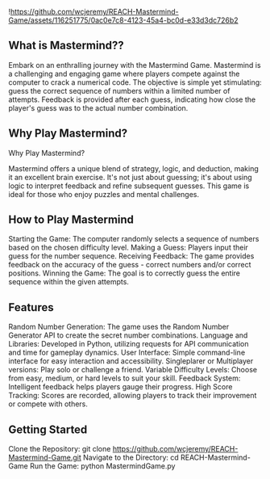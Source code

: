 !https://github.com/wcjeremy/REACH-Mastermind-Game/assets/116251775/0ac0e7c8-4123-45a4-bc0d-e33d3dc726b2


## What is Mastermind??
 
Embark on an enthralling journey with the Mastermind Game. Mastermind is a challenging and engaging game where players compete against the computer to crack a numerical code. The objective is simple yet stimulating: guess the correct sequence of numbers within a limited number of attempts. Feedback is provided after each guess, indicating how close the player's guess was to the actual number combination.

## Why Play Mastermind?

Why Play Mastermind?

Mastermind offers a unique blend of strategy, logic, and deduction, making it an excellent brain exercise. It's not just about guessing; it's about using logic to interpret feedback and refine subsequent guesses. This game is ideal for those who enjoy puzzles and mental challenges.

## How to Play Mastermind 

Starting the Game: The computer randomly selects a sequence of numbers based on the chosen difficulty level.
Making a Guess: Players input their guess for the number sequence.
Receiving Feedback: The game provides feedback on the accuracy of the guess - correct numbers and/or correct positions.
Winning the Game: The goal is to correctly guess the entire sequence within the given attempts.

## Features

Random Number Generation: The game uses the Random Number Generator API to create the secret number combinations.
Language and Libraries: Developed in Python, utilizing requests for API communication and time for gameplay dynamics.
User Interface: Simple command-line interface for easy interaction and accessibility.
Singleplarer or Multiplayer versions: Play solo or challenge a friend.
Variable Difficulty Levels: Choose from easy, medium, or hard levels to suit your skill.
Feedback System: Intelligent feedback helps players gauge their progress.
High Score Tracking: Scores are recorded, allowing players to track their improvement or compete with others.

## Getting Started
Clone the Repository: git clone https://github.com/wcjeremy/REACH-Mastermind-Game.git
Navigate to the Directory: cd REACH-Mastermind-Game
Run the Game: python MastermindGame.py

